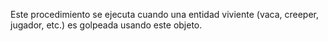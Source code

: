 Este procedimiento se ejecuta cuando una entidad viviente (vaca, creeper, jugador, etc.) es golpeada usando este objeto.